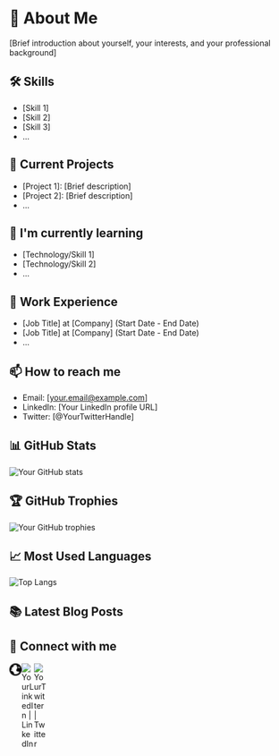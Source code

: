 # 🚀 About Me
[Brief introduction about yourself, your interests, and your professional background]

## 🛠 Skills
- [Skill 1]
- [Skill 2]
- [Skill 3]
- ...

## 🔭 Current Projects
- [Project 1]: [Brief description]
- [Project 2]: [Brief description]
- ...

## 🌱 I'm currently learning
- [Technology/Skill 1]
- [Technology/Skill 2]
- ...

## 💼 Work Experience
- [Job Title] at [Company] (Start Date - End Date)
- [Job Title] at [Company] (Start Date - End Date)
- ...

## 📫 How to reach me
- Email: [your.email@example.com]
- LinkedIn: [Your LinkedIn profile URL]
- Twitter: [@YourTwitterHandle]

## 📊 GitHub Stats
![Your GitHub stats](https://github-readme-stats.vercel.app/api?username=YourGitHubUsername&show_icons=true&theme=radical)

## 🏆 GitHub Trophies
![Your GitHub trophies](https://github-profile-trophy.vercel.app/?username=YourGitHubUsername&theme=onedark)

## 📈 Most Used Languages
![Top Langs](https://github-readme-stats.vercel.app/api/top-langs/?username=YourGitHubUsername&layout=compact)

## 📚 Latest Blog Posts
<!-- BLOG-POST-LIST:START -->
<!-- BLOG-POST-LIST:END -->

## 🤝 Connect with me
[<img align="left" alt="YourWebsite" width="22px" src="https://raw.githubusercontent.com/iconic/open-iconic/master/svg/globe.svg" />][website]
[<img align="left" alt="YourLinkedIn | LinkedIn" width="22px" src="https://cdn.jsdelivr.net/npm/simple-icons@v3/icons/linkedin.svg" />][linkedin]
[<img align="left" alt="YourTwitter | Twitter" width="22px" src="https://cdn.jsdelivr.net/npm/simple-icons@v3/icons/twitter.svg" />][twitter]

[website]: https://yourwebsite.com
[linkedin]: https://linkedin.com/in/yourusername
[twitter]: https://twitter.com/yourusername
